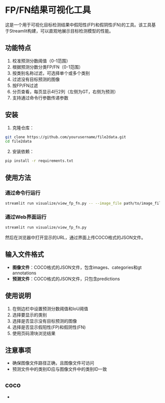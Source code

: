 # FP/FN结果可视化工具

这是一个用于可视化目标检测结果中假阳性(FP)和假阴性(FN)的工具。该工具基于Streamlit构建，可以直观地展示目标检测模型的性能。

## 功能特点

1. 校准预测分数阈值（0-1范围）
2. 根据预测分数分类FP/FN（0-1范围）
3. 按类别名称过滤，可选择单个或多个类别
4. 过滤没有目标预测的图像
5. 按FP/FN过滤
6. 分页查看，每页显示4行2列（左侧为GT，右侧为预测）
7. 支持通过命令行参数传递参数

## 安装

1. 克隆仓库：
```bash
git clone https://github.com/yourusername/file2data.git
cd file2data
```

2. 安装依赖：
```bash
pip install -r requirements.txt
```

## 使用方法

### 通过命令行运行

```bash
streamlit run visualize/view_fp_fn.py -- --image_file path/to/image_file.json --prediction_file path/to/prediction_file.json
```

### 通过Web界面运行

```bash
streamlit run visualize/view_fp_fn.py
```

然后在浏览器中打开显示的URL，通过界面上传COCO格式的JSON文件。

## 输入文件格式

- **图像文件**：COCO格式的JSON文件，包含images、categories和gt annotations
- **预测文件**：COCO格式的JSON文件，只包含predictions

## 使用说明

1. 在侧边栏中设置预测分数阈值和IoU阈值
2. 选择要显示的类别
3. 选择是否显示没有目标预测的图像
4. 选择是否显示假阳性(FP)和假阴性(FN)
5. 使用页码滑块浏览结果

## 注意事项

- 确保图像文件路径正确，且图像文件可访问
- 预测文件中的类别ID应与图像文件中的类别ID一致

## coco
- 